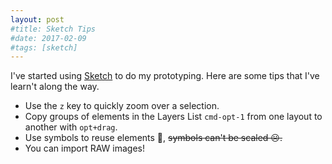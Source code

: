```yaml
---
layout: post
#title: Sketch Tips
#date: 2017-02-09
#tags: [sketch]
---
```


I've started using [Sketch](https://www.sketchapp.com "Sketch App") to do my prototyping. Here are some tips that I've learn't along the way.

- Use the `z` key to quickly zoom over a selection.
- Copy groups of elements in the Layers List `cmd-opt-1` from one layout to another with `opt+drag`.
- Use symbols to reuse elements 🙂, <del>symbols can't be scaled ☹️<del>.
- You can import RAW images!
